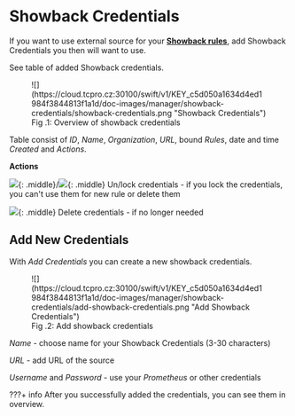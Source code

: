 # **Showback Credentials**

If you want to use external source for your [**Showback rules**](../showback-rules), add Showback Credentials you then will want to use.

See table of added Showback credentials.

<figure markdown>
  ![](https://cloud.tcpro.cz:30100/swift/v1/KEY_c5d050a1634d4ed1984f3844813f1a1d/doc-images/manager/showback-credentials/showback-credentials.png "Showback Credentials")
  <figcaption>Fig .1: Overview of showback credentials</figcaption>
</figure>

Table consist of *ID*, *Name*, *Organization*, *URL*, bound *Rules*, date and time *Created* and *Actions*.

**Actions**

![](https://cloud.tcpro.cz:30100/swift/v1/KEY_c5d050a1634d4ed1984f3844813f1a1d/doc-images/icons/lock.png){: .middle}/![](https://cloud.tcpro.cz:30100/swift/v1/KEY_c5d050a1634d4ed1984f3844813f1a1d/doc-images/icons/unlock.png){: .middle} Un/lock credentials - if you lock the credentials, you can't use them for new rule or delete them

![](https://cloud.tcpro.cz:30100/swift/v1/KEY_c5d050a1634d4ed1984f3844813f1a1d/doc-images/icons/delete.png){: .middle} Delete credentials - if no longer needed

## **Add New Credentials**

With *Add Credentials* you can create a new showback credentials.

<figure markdown>
  ![](https://cloud.tcpro.cz:30100/swift/v1/KEY_c5d050a1634d4ed1984f3844813f1a1d/doc-images/manager/showback-credentials/add-showback-credentials.png "Add Showback Credentials")
  <figcaption>Fig .2: Add showback credentials</figcaption>
</figure>

*Name* - choose name for your Showback Credentials (3-30 characters)

*URL* - add URL of the source

*Username* and *Password* - use your *Prometheus* or other credentials

???+ info
    After you successfully added the credentials, you can see them in overview.

